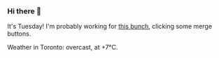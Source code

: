 ### Hi there :wave:

It's Tuesday! I'm probably working for [this bunch](https://github.com/kohofinancial), clicking some merge buttons.

Weather in Toronto: overcast, at +7°C.
